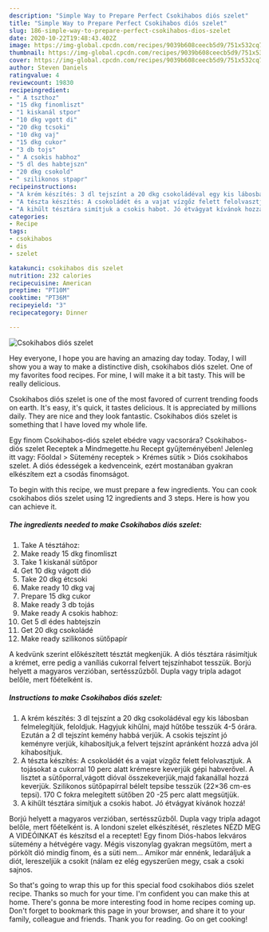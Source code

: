 ```yaml
---
description: "Simple Way to Prepare Perfect Csokihabos diós szelet"
title: "Simple Way to Prepare Perfect Csokihabos diós szelet"
slug: 186-simple-way-to-prepare-perfect-csokihabos-dios-szelet
date: 2020-10-22T19:48:43.402Z
image: https://img-global.cpcdn.com/recipes/9039b608ceecb5d9/751x532cq70/csokihabos-dios-szelet-recept-foto.jpg
thumbnail: https://img-global.cpcdn.com/recipes/9039b608ceecb5d9/751x532cq70/csokihabos-dios-szelet-recept-foto.jpg
cover: https://img-global.cpcdn.com/recipes/9039b608ceecb5d9/751x532cq70/csokihabos-dios-szelet-recept-foto.jpg
author: Steven Daniels
ratingvalue: 4
reviewcount: 19830
recipeingredient:
- " A tszthoz"
- "15 dkg finomliszt"
- "1 kiskanál stpor"
- "10 dkg vgott di"
- "20 dkg tcsoki"
- "10 dkg vaj"
- "15 dkg cukor"
- "3 db tojs"
- " A csokis habhoz"
- "5 dl des habtejszn"
- "20 dkg csokold"
- " szilikonos stpapr"
recipeinstructions:
- "A krém készítés: 3 dl tejszínt a 20 dkg csokoládéval egy kis lábosban felmelegítjük, feloldjuk. Hagyjuk kihűlni, majd hűtőbe tesszük 4-5 órára. Ezután a 2 dl tejszínt kemény habbá verjük. A csokis tejszínt jó keményre verjük, kihabosítjuk,a felvert tejszínt apránként hozzá adva jól kihabosítjuk."
- "A tészta készítés: A csokoládét és a vajat vízgőz felett felolvasztjuk. A tojásokat a cukorral 10 perc alatt krémesre keverjük gépi habverővel. A lisztet a sütőporral,vágott dióval összekeverjük,majd fakanállal hozzá keverjük. Szilikonos sütőpapírral bélelt tepsibe tesszük (22×36 cm-es tepsi). 170 C fokra melegített sütőben 20 -25 perc alatt megsütjük."
- "A kihűlt tésztára simítjuk a csokis habot. Jó étvágyat kívánok hozzá!"
categories:
- Recipe
tags:
- csokihabos
- dis
- szelet

katakunci: csokihabos dis szelet 
nutrition: 232 calories
recipecuisine: American
preptime: "PT10M"
cooktime: "PT36M"
recipeyield: "3"
recipecategory: Dinner

---
```



![Csokihabos diós szelet](https://img-global.cpcdn.com/recipes/9039b608ceecb5d9/751x532cq70/csokihabos-dios-szelet-recept-foto.jpg)

Hey everyone, I hope you are having an amazing day today. Today, I will show you a way to make a distinctive dish, csokihabos diós szelet. One of my favorites food recipes. For mine, I will make it a bit tasty. This will be really delicious.

Csokihabos diós szelet is one of the most favored of current trending foods on earth. It's easy, it's quick, it tastes delicious. It is appreciated by millions daily. They are nice and they look fantastic. Csokihabos diós szelet is something that I have loved my whole life.

Egy finom Csokihabos-diós szelet ebédre vagy vacsorára? Csokihabos-diós szelet Receptek a Mindmegette.hu Recept gyűjteményében! Jelenleg itt vagy: Főoldal &gt; Sütemény receptek &gt; Krémes sütik &gt; Diós csokihabos szelet. A diós édességek a kedvenceink, ezért mostanában gyakran elkészítem ezt a csodás finomságot.


To begin with this recipe, we must prepare a few ingredients. You can cook csokihabos diós szelet using 12 ingredients and 3 steps. Here is how you can achieve it.

<!--inarticleads1-->

##### The ingredients needed to make Csokihabos diós szelet:

1. Take  A tésztához:
1. Make ready 15 dkg finomliszt
1. Take 1 kiskanál sütőpor
1. Get 10 dkg vágott dió
1. Take 20 dkg étcsoki
1. Make ready 10 dkg vaj
1. Prepare 15 dkg cukor
1. Make ready 3 db tojás
1. Make ready  A csokis habhoz:
1. Get 5 dl édes habtejszín
1. Get 20 dkg csokoládé
1. Make ready  szilikonos sütőpapír


A kedvünk szerint előkészített tésztát megkenjük. A diós tésztára rásimítjuk a krémet, erre pedig a vaníliás cukorral felvert tejszínhabot tesszük. Borjú helyett a magyaros verzióban, sertésszűzből. Dupla vagy tripla adagot belőle, mert főételként is. 

<!--inarticleads2-->

##### Instructions to make Csokihabos diós szelet:

1. A krém készítés: 3 dl tejszínt a 20 dkg csokoládéval egy kis lábosban felmelegítjük, feloldjuk. Hagyjuk kihűlni, majd hűtőbe tesszük 4-5 órára. Ezután a 2 dl tejszínt kemény habbá verjük. A csokis tejszínt jó keményre verjük, kihabosítjuk,a felvert tejszínt apránként hozzá adva jól kihabosítjuk.
1. A tészta készítés: A csokoládét és a vajat vízgőz felett felolvasztjuk. A tojásokat a cukorral 10 perc alatt krémesre keverjük gépi habverővel. A lisztet a sütőporral,vágott dióval összekeverjük,majd fakanállal hozzá keverjük. Szilikonos sütőpapírral bélelt tepsibe tesszük (22×36 cm-es tepsi). 170 C fokra melegített sütőben 20 -25 perc alatt megsütjük.
1. A kihűlt tésztára simítjuk a csokis habot. Jó étvágyat kívánok hozzá!


Borjú helyett a magyaros verzióban, sertésszűzből. Dupla vagy tripla adagot belőle, mert főételként is. A londoni szelet elkészítését, részletes NÉZD MEG A VIDEÓINKAT és készítsd el a receptet! Egy finom Diós-habos lekváros sütemény a hétvégére vagy. Mégis viszonylag gyakran megsütöm, mert a pörkölt dió mindig finom, és a süti nem… Amikor már ennénk, ledaráljuk a diót, lereszeljük a csokit (nálam ez elég egyszerűen megy, csak a csoki sajnos. 

So that's going to wrap this up for this special food csokihabos diós szelet recipe. Thanks so much for your time. I'm confident you can make this at home. There's gonna be more interesting food in home recipes coming up. Don't forget to bookmark this page in your browser, and share it to your family, colleague and friends. Thank you for reading. Go on get cooking!
